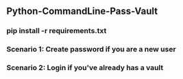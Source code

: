 ## Python-CommandLine-Pass-Vault
###
### pip install -r requirements.txt
###
### Scenario 1: Create password if you are a new user
### Scenario 2: Login if you've already has a vault